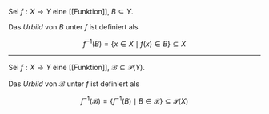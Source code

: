 Sei $f : X \to Y$ eine [[Funktion]], $B \subseteq Y$.

Das *Urbild* von $B$ unter $f$ ist definiert als

$$
	f^{-1}(B) = \{ x \in X \mid f(x) \in B \} \subseteq X
$$

---

Sei $f : X \to Y$ eine [[Funktion]], $\mathcal{B} \subseteq \mathcal{P}(Y)$.

Das *Urbild* von $\mathcal{B}$ unter $f$ ist definiert als

$$
	f^{-1}(\mathcal{B}) = \{ f^{-1}(B) \mid B \in \mathcal{B} \} \subseteq \mathcal{P}(X)
$$